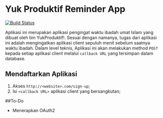 # Yuk Produktif Reminder App
[![Build Status](https://travis-ci.org/EkiFauziFirdaus/Yuk-Produktif-Reminder.svg?branch=master)](https://travis-ci.org/EkiFauziFirdaus/Yuk-Produktif-Reminder)

Aplikasi ini merupakan aplikasi pengingat waktu ibadah umat Islam yang dibuat oleh tim YukProduktif!. Sesuai dengan namanya, tugas dari aplikasi ini adalah mengingatkan aplikasi client sepuluh menit sebelum saatnya waktu ibadah. Dalam level teknis, Aplikasi ini akan melakukan method `POST` kepada setiap aplikasi client melalui `callback URL` yang tersimpan dalam database.

## Mendaftarkan Aplikasi
1. Akses `http://<website>.com/sign-up`;
2. Isi `<callback URL>` aplikasi client yang bersangkutan;

##To-Do
- Menerapkan OAuth2
